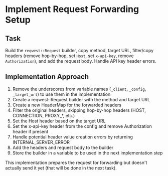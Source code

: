 # Implement Request Forwarding Setup

## Task
Build the `reqwest::Request` builder, copy method, target URL, filter/copy headers (remove hop-by-hop, set `Host`, set `x-api-key`, remove `Authorization`), and add the request body. Handle API key header errors.

## Implementation Approach
1. Remove the underscores from variable names (`_client`, `_config`, `_target_url`) to use them in the implementation
2. Create a reqwest::Request builder with the method and target URL
3. Create a new HeaderMap for the forwarded headers
4. Filter the original headers, skipping hop-by-hop headers (HOST, CONNECTION, PROXY_*, etc.)
5. Set the Host header based on the target URL
6. Set the x-api-key header from the config and remove Authorization header if present
7. Handle potential header value creation errors by returning INTERNAL_SERVER_ERROR
8. Add the headers and request body to the builder
9. Store the builder in a variable to be used in the next implementation step

This implementation prepares the request for forwarding but doesn't actually send it yet (that will be done in the next task).